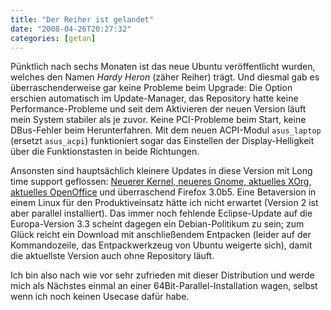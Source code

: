 ```yaml
---
title: "Der Reiher ist gelandet"
date: "2008-04-26T20:27:32"
categories: [getan]
---
```


Pünktlich nach sechs Monaten ist das neue Ubuntu veröffentlicht wurden, welches den Namen *Hardy Heron* (zäher Reiher) trägt. Und diesmal gab es überraschenderweise gar keine Probleme beim Upgrade: Die Option erschien automatisch im Update-Manager, das Repository hatte keine Performance-Probleme und seit dem Aktivieren der neuen Version läuft mein System stabiler als je zuvor. Keine PCI-Probleme beim Start, keine DBus-Fehler beim Herunterfahren. Mit dem neuen ACPI-Modul `asus_laptop` (ersetzt `asus_acpi`) funktioniert sogar das Einstellen der Display-Helligkeit über die Funktionstasten in beide Richtungen.

Ansonsten sind hauptsächlich kleinere Updates in diese Version mit Long time support geflossen: [Neuerer Kernel, neueres Gnome, aktuelles XOrg, aktuelles OpenOffice](http://wiki.ubuntuusers.de/Hardy_Heron) und überraschend Firefox 3.0b5. Eine Betaversion in einem Linux für den Produktiveinsatz hätte ich nicht erwartet (Version 2 ist aber parallel installiert). Das immer noch fehlende Eclipse-Update auf die Europa-Version 3.3 scheint dagegen ein Debian-Politikum zu sein; zum Glück reicht ein Download mit anschließendem Entpacken (leider auf der Kommandozeile, das Entpackwerkzeug von Ubuntu weigerte sich), damit die aktuellste Version auch ohne Repository läuft.

Ich bin also nach wie vor sehr zufrieden mit dieser Distribution und werde mich als Nächstes einmal an einer 64Bit-Parallel-Installation wagen, selbst wenn ich noch keinen Usecase dafür habe.
